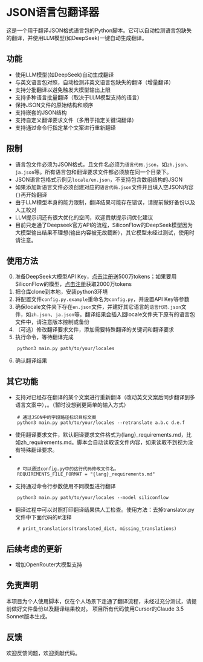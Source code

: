 # JSON语言包翻译器

这是一个用于翻译JSON格式语言包的Python脚本。它可以自动检测语言包缺失的翻译，并使用LLM模型(如DeepSeek)一键自动生成翻译。

## 功能

- 使用LLM模型(如DeepSeek)自动生成翻译
- 与英文语言包对照，自动检测非英文语言包缺失的翻译（增量翻译）
- 支持分批翻译以避免触发大模型输出上限
- 支持多种语言批量翻译（取决于LLM模型支持的语言）
- 保持JSON文件的原始结构和顺序
- 支持嵌套的JSON结构
- 支持自定义翻译要求文件（多用于指定关键词翻译）
- 支持通过命令行指定某个文案进行重新翻译

## 限制

- 语言包文件必须为JSON格式，且文件名必须为`语言代码.json`，如`zh.json`、`ja.json`等。所有语言包和翻译要求文件都必须放在同一个目录下。
- JSON语言包格式示例见`locale/en.json`，不支持包含数组结构的JSON
- 如果添加新语言文件必须创建对应的`语言代码.json`文件并且填入空JSON内容`{}`再开始翻译
- 由于LLM模型本身的能力限制，翻译结果可能存在错误，请提前做好备份以及人工校对
- LLM提示词还有很大优化的空间，欢迎贡献提示词优化建议
- 目前只走通了Deepseek官方API的流程，SiliconFlow的DeepSeek模型因为大模型输出结果不理想(输出内容被无故截断），其它模型未经过测试，使用时请注意。

## 使用方法

0. 准备DeepSeek大模型API Key，[点击注册](https://deepseek.com/)送500万tokens；如果要用SiliconFlow的模型，[点击注册](https://cloud.siliconflow.cn/i/cVmjfg55)获取2000万tokens
1. 把仓库clone到本地，安装python3环境
2. 将配置文件`config.py.example`重命名为`config.py`，并设置API Key等参数
3. 确保locale文件夹下存在`en.json`文件，并建好其它语言的`语言代码.json`文件，如`zh.json`、`ja.json`等。翻译结果会插入回locale文件夹下原有的语言包文件中，请注意版本控制或备份
4. （可选）修改翻译要求文件，添加需要特殊翻译的关键词和翻译要求
5. 执行命令，等待翻译完成

```
    python3 main.py path/to/your/locales
```

6. 确认翻译结果

## 其它功能

- 支持对已经存在翻译的某个文案进行重新翻译（改动英文文案后同步翻译到多语言文案中），。（暂时没想到更简单的输入方式）

```
    # 通过JSON中的字段路径标识目标文案
    python3 main.py path/to/your/locales --retranslate a.b.c d.e.f
```

- 使用翻译要求文件，默认翻译要求文件格式为{lang}_requirements.md，比如zh_requirements.md。脚本会自动读取该文件内容，如果读取不到视为没有特殊翻译要求。
- 
```
    # 可以通过config.py中的这行代码修改文件名。
    REQUIREMENTS_FILE_FORMAT = "{lang}_requirements.md"
```

- 支持通过命令行参数使用不同模型进行翻译

```
    python3 main.py path/to/your/locales --model siliconflow
```

- 翻译过程中可以对照打印翻译结果供人工检查。使用方法：去掉translator.py文件中下面代码的#注释

```
    # print_translations(translated_dict, missing_translations)
```

## 后续考虑的更新

- 增加OpenRouter大模型支持

## 免责声明

本项目为个人使用脚本，仅在个人场景下走通了翻译流程，未经过充分测试，请提前做好文件备份以及翻译结果校对。
项目所有代码使用Cursor的Claude 3.5 Sonnet版本生成。

## 反馈

欢迎反馈问题，欢迎贡献代码。
